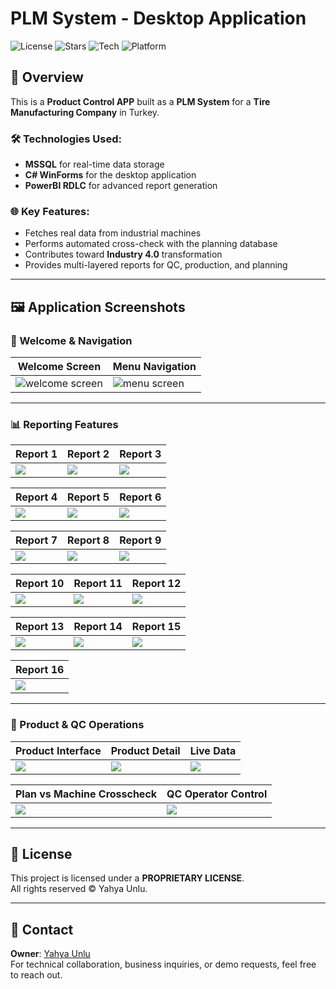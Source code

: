 # PLM System - Desktop Application

![License](https://img.shields.io/badge/license-PROPRIETARY-red?style=flat-square)
![Stars](https://img.shields.io/github/stars/yhunlu/QControl-Product-Manufactoring-WinFormAPP?style=flat-square)
![Tech](https://img.shields.io/badge/tech-C%23%2C%20MSSQL%2C%20RDLC-blue?style=flat-square)
![Platform](https://img.shields.io/badge/platform-Windows-lightgrey?style=flat-square)

## 🚀 Overview

This is a **Product Control APP** built as a **PLM System** for a **Tire Manufacturing Company** in Turkey.

### 🛠️ Technologies Used:
- **MSSQL** for real-time data storage
- **C# WinForms** for the desktop application
- **PowerBI RDLC** for advanced report generation

### 🌐 Key Features:
- Fetches real data from industrial machines
- Performs automated cross-check with the planning database
- Contributes toward **Industry 4.0** transformation
- Provides multi-layered reports for QC, production, and planning

---

## 🖼️ Application Screenshots

### 🔐 Welcome & Navigation
| Welcome Screen | Menu Navigation |
|----------------|-----------------|
| ![welcome screen](https://i.ibb.co/JdQgcXk/unnamed.png) | ![menu screen](https://i.ibb.co/w7QYdNn/unnamed1.jpg) |

---

### 📊 Reporting Features

| Report 1 | Report 2 | Report 3 |
|----------|----------|----------|
| ![](https://i.ibb.co/DQ4Rp3H/unnamed2.jpg) | ![](https://i.ibb.co/V38VF7C/unnamed3.jpg) | ![](https://i.ibb.co/30JwWnV/unnamed4.jpg) |

| Report 4 | Report 5 | Report 6 |
|----------|----------|----------|
| ![](https://i.ibb.co/8zRPs3m/unnamed5.jpg) | ![](https://i.ibb.co/VQsLDBM/unnamed6.jpg) | ![](https://i.ibb.co/tYRrf9G/unnamed7.jpg) |

| Report 7 | Report 8 | Report 9 |
|----------|----------|----------|
| ![](https://i.ibb.co/G0kVydk/unnamed8.jpg) | ![](https://i.ibb.co/R4PHbCK/unnamed9.jpg) | ![](https://i.ibb.co/y0V7Mx2/unnamed10.jpg) |

| Report 10 | Report 11 | Report 12 |
|-----------|------------|-----------|
| ![](https://i.ibb.co/tYgWK7w/unnamed11.jpg) | ![](https://i.ibb.co/9s0hJsR/unnamed12.jpg) | ![](https://i.ibb.co/WtCX3ks/unnamed13.jpg) |

| Report 13 | Report 14 | Report 15 |
|-----------|------------|-----------|
| ![](https://i.ibb.co/mqqyrJm/unnamed14.jpg) | ![](https://i.ibb.co/VVMfZWR/unnamed15.jpg) | ![](https://i.ibb.co/yYpvMRt/unnamed16.jpg) |

| Report 16 |
|-----------|
| ![](https://i.ibb.co/GQVMghp/unnamed17.jpg) |

---

### 🧩 Product & QC Operations

| Product Interface | Product Detail | Live Data |
|-------------------|----------------|-----------|
| ![](https://i.ibb.co/mNzmwMF/unnamed18.jpg) | ![](https://i.ibb.co/8Xr8ftS/unnamed19.jpg) | ![](https://i.ibb.co/7jDcvyY/unnamed20.jpg) |

| Plan vs Machine Crosscheck | QC Operator Control |
|-----------------------------|---------------------|
| ![](https://i.ibb.co/VV9qj82/unnamed21.jpg) | ![](https://i.ibb.co/p2mrrx3/unnamed22.jpg) |

---

## 📄 License

This project is licensed under a **PROPRIETARY LICENSE**.  
All rights reserved © Yahya Unlu.

---

## 📧 Contact

**Owner**: [Yahya Unlu](mailto:yhunlu87@gmail.com)  
For technical collaboration, business inquiries, or demo requests, feel free to reach out.
